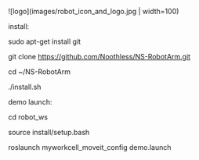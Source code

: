 ![logo](images/robot_icon_and_logo.jpg | width=100)

install:

sudo apt-get install git

git clone https://github.com/Noothless/NS-RobotArm.git

cd ~/NS-RobotArm

./install.sh

demo launch:

cd robot_ws

source install/setup.bash

roslaunch myworkcell_moveit_config demo.launch
